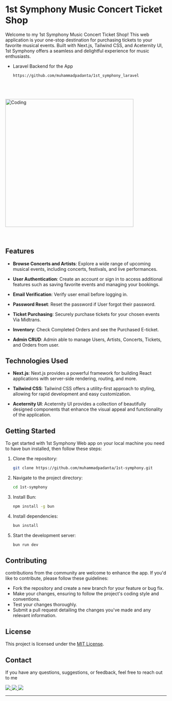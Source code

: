 
   
# 1st Symphony Music Concert Ticket Shop
Welcome to my 1st Symphony Music Concert Ticket Shop! This web application is your one-stop destination for purchasing tickets to your favorite musical events. Built with Next.js, Tailwind CSS, and Aceternity UI, 1st Symphony offers a seamless and delightful experience for music enthusiasts.
- Laravel Backend for the App
   ```bash
   https://github.com/muhammadpadanta/1st_symphony_laravel
<br><br><br>
<img align="center" alt="Coding" width="400" src="https://s12.gifyu.com/images/SrHiQ.png">
<br><br><br>
## Features

- **Browse Concerts and Artists**: Explore a wide range of upcoming musical events, including concerts, festivals, and live performances.

- **User Authentication**: Create an account or sign in to access additional features such as saving favorite events and managing your bookings.

- **Email Verification**: Verify user email before logging in.

- **Password Reset**: Reset the password if User forgot their password.

- **Ticket Purchasing**: Securely purchase tickets for your chosen events Via Midtrans.

- **Inventory**: Check Completed Orders and see the Purchased E-ticket.

- **Admin CRUD**: Admin able to manage Users, Artists, Concerts, Tickets, and Orders from user.


## Technologies Used

- **Next.js**: Next.js provides a powerful framework for building React applications with server-side rendering, routing, and more.
  
- **Tailwind CSS**: Tailwind CSS offers a utility-first approach to styling, allowing for rapid development and easy customization.

- **Aceternity UI**: Aceternity UI provides a collection of beautifully designed components that enhance the visual appeal and functionality of the application.

## Getting Started

To get started with 1st Symphony Web app on your local machine you need to have bun installed, then follow these steps:

1. Clone the repository:
   ```bash
   git clone https://github.com/muhammadpadanta/1st-symphony.git

2. Navigate to the project directory:
   ```bash
   cd 1st-symphony

3. Install Bun:
   ```bash
   npm install -g bun

4. Install dependencies:
   ```bash
   bun install

5. Start the development server:
   ```bash
   bun run dev

## Contributing

contributions from the community are welcome to enhance the app. If you'd like to contribute, please follow these guidelines:

- Fork the repository and create a new branch for your feature or bug fix.
- Make your changes, ensuring to follow the project's coding style and conventions.
- Test your changes thoroughly.
- Submit a pull request detailing the changes you've made and any relevant information.

## License

This project is licensed under the [MIT License](LICENSE).

## Contact

If you have any questions, suggestions, or feedback, feel free to reach out to me
<div align="left">
   

   
  <a href="mailto:mpadanta@gmail.com">
    <img src="https://img.shields.io/badge/Gmail-333333?style=for-the-badge&logo=gmail&logoColor=red" />
  </a>
  <a href="https://discord.com/users/389223384048992266" target="_blank">
    <img src="https://img.shields.io/badge/Discord-7289DA?style=for-the-badge&logo=discord&logoColor=white" />
  </a>
  <a href="https://muhammadpadanta.vercel.app/home" target="_blank">
     <img src="https://img.shields.io/badge/Portfolio-FF5722?style=for-the-badge&logo=todoist&logoColor=white" target="_blank" /> <!-- sqlite, safari, google-chrome are other good icon options -->
  </a>
</div>
   

 <hr/>



